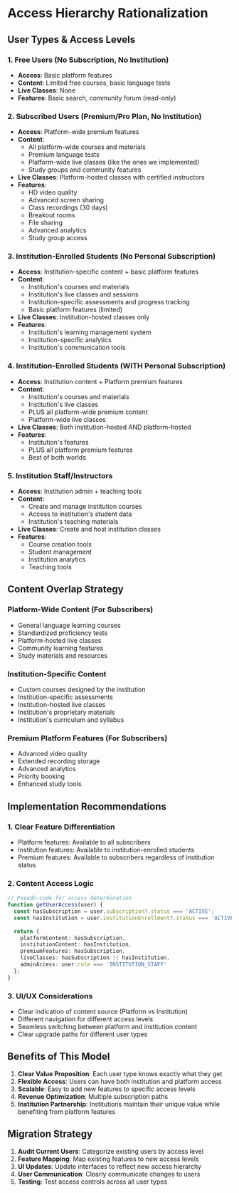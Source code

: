 # Access Hierarchy Rationalization

## **User Types & Access Levels**

### **1. Free Users (No Subscription, No Institution)**
- **Access**: Basic platform features
- **Content**: Limited free courses, basic language tests
- **Live Classes**: None
- **Features**: Basic search, community forum (read-only)

### **2. Subscribed Users (Premium/Pro Plan, No Institution)**
- **Access**: Platform-wide premium features
- **Content**: 
  - All platform-wide courses and materials
  - Premium language tests
  - Platform-wide live classes (like the ones we implemented)
  - Study groups and community features
- **Live Classes**: Platform-hosted classes with certified instructors
- **Features**: 
  - HD video quality
  - Advanced screen sharing
  - Class recordings (30 days)
  - Breakout rooms
  - File sharing
  - Advanced analytics
  - Study group access

### **3. Institution-Enrolled Students (No Personal Subscription)**
- **Access**: Institution-specific content + basic platform features
- **Content**: 
  - Institution's courses and materials
  - Institution's live classes and sessions
  - Institution-specific assessments and progress tracking
  - Basic platform features (limited)
- **Live Classes**: Institution-hosted classes only
- **Features**: 
  - Institution's learning management system
  - Institution-specific analytics
  - Institution's communication tools

### **4. Institution-Enrolled Students (WITH Personal Subscription)**
- **Access**: Institution content + Platform premium features
- **Content**: 
  - Institution's courses and materials
  - Institution's live classes
  - PLUS all platform-wide premium content
  - Platform-wide live classes
- **Live Classes**: Both institution-hosted AND platform-hosted
- **Features**: 
  - Institution's features
  - PLUS all platform premium features
  - Best of both worlds

### **5. Institution Staff/Instructors**
- **Access**: Institution admin + teaching tools
- **Content**: 
  - Create and manage institution courses
  - Access to institution's student data
  - Institution's teaching materials
- **Live Classes**: Create and host institution classes
- **Features**: 
  - Course creation tools
  - Student management
  - Institution analytics
  - Teaching tools

## **Content Overlap Strategy**

### **Platform-Wide Content (For Subscribers)**
- General language learning courses
- Standardized proficiency tests
- Platform-hosted live classes
- Community learning features
- Study materials and resources

### **Institution-Specific Content**
- Custom courses designed by the institution
- Institution-specific assessments
- Institution-hosted live classes
- Institution's proprietary materials
- Institution's curriculum and syllabus

### **Premium Platform Features (For Subscribers)**
- Advanced video quality
- Extended recording storage
- Advanced analytics
- Priority booking
- Enhanced study tools

## **Implementation Recommendations**

### **1. Clear Feature Differentiation**
- Platform features: Available to all subscribers
- Institution features: Available to institution-enrolled students
- Premium features: Available to subscribers regardless of institution status

### **2. Content Access Logic**
```typescript
// Pseudo-code for access determination
function getUserAccess(user) {
  const hasSubscription = user.subscription?.status === 'ACTIVE';
  const hasInstitution = user.institutionEnrollment?.status === 'ACTIVE';
  
  return {
    platformContent: hasSubscription,
    institutionContent: hasInstitution,
    premiumFeatures: hasSubscription,
    liveClasses: hasSubscription || hasInstitution,
    adminAccess: user.role === 'INSTITUTION_STAFF'
  };
}
```

### **3. UI/UX Considerations**
- Clear indication of content source (Platform vs Institution)
- Different navigation for different access levels
- Seamless switching between platform and institution content
- Clear upgrade paths for different user types

## **Benefits of This Model**

1. **Clear Value Proposition**: Each user type knows exactly what they get
2. **Flexible Access**: Users can have both institution and platform access
3. **Scalable**: Easy to add new features to specific access levels
4. **Revenue Optimization**: Multiple subscription paths
5. **Institution Partnership**: Institutions maintain their unique value while benefiting from platform features

## **Migration Strategy**

1. **Audit Current Users**: Categorize existing users by access level
2. **Feature Mapping**: Map existing features to new access levels
3. **UI Updates**: Update interfaces to reflect new access hierarchy
4. **User Communication**: Clearly communicate changes to users
5. **Testing**: Test access controls across all user types 